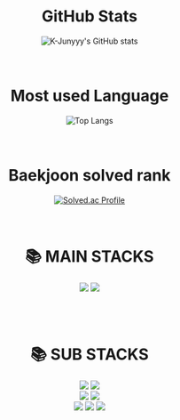<div align=center>
 <h1>GitHub Stats</h1>
 
![K-Junyyy's GitHub stats](https://github-readme-stats.vercel.app/api?username=rnjswo9578&show_icons=true&theme=dracula)
  <br><br><br>
  <h1>Most used Language</h1>
 
![Top Langs](https://github-readme-stats.vercel.app/api/top-langs/?username=rnjswo9578&layout=compact&theme=dracula)
  <br>
  <br>
  <br>
  <h1>Baekjoon solved rank</h1>
 
[![Solved.ac Profile](http://mazassumnida.wtf/api/generate_badge?boj=rnjswo9578)](https://solved.ac/rnjswo9578)
  <br><br><br>
</div>

<div align=center> <h1>📚 MAIN STACKS</h1></div>

<div align=center> 
  <img src="https://img.shields.io/badge/c++-00599C?style=for-the-badge&logo=c%2B%2B&logoColor=white">
  <img src="https://img.shields.io/badge/MySQL-4479A1?style=for-the-badge&logo=MySQL&logoColor=white">
</div>
  <br>
  <br>
  <br>
 <div align=center> <h1>📚 SUB STACKS</h1></div>

<div align=center> 
 <img src="https://img.shields.io/badge/java-007396?style=for-the-badge&logo=java&logoColor=white"> 
  <img src="https://img.shields.io/badge/python-3776AB?style=for-the-badge&logo=python&logoColor=white">
 <br>
 <img src="https://img.shields.io/badge/springboot-6DB33F?style=for-the-badge&logo=springboot&logoColor=white">
  <img src="https://img.shields.io/badge/html5-E34F26?style=for-the-badge&logo=html5&logoColor=white"> 
  <br>
  <img src="https://img.shields.io/badge/spring-6DB33F?style=for-the-badge&logo=spring&logoColor=white"> 
  <img src="https://img.shields.io/badge/github-181717?style=for-the-badge&logo=github&logoColor=white">
  <img src="https://img.shields.io/badge/git-F05032?style=for-the-badge&logo=git&logoColor=white">
  <br>
 </div>
